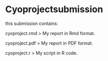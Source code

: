 # Cyoprojectsubmission

this submission contains:

cyoproject.rmd > My report in Rmd format.

cyoproject.pdf > My report in PDF format.

cyoproject.r > My script in R code.
